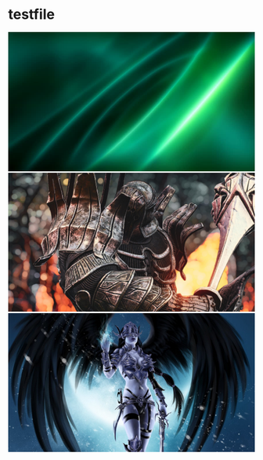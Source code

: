# testfile
![1](https://github.com/totoro65/testfile/blob/main/1.jpg?raw=true)
![wp8247786](https://github.com/totoro65/testfile/blob/main/wp8247786.jpg?raw=true)
![wp9706120](https://github.com/totoro65/testfile/blob/main/wp9706120.jpg?raw=true)
